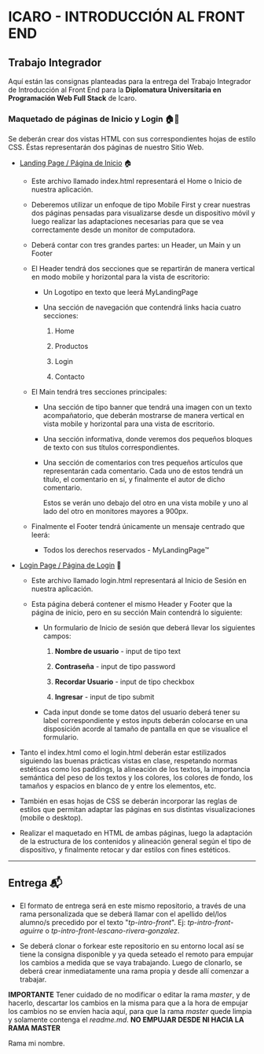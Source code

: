 # ICARO - INTRODUCCIÓN AL FRONT END

## Trabajo Integrador

Aquí están las consignas planteadas para la entrega del Trabajo Integrador de Introducción al Front End para la **Diplomatura Universitaria en Programación Web Full Stack** de Icaro.

### Maquetado de páginas de Inicio y Login 🏠👥

Se deberán crear dos vistas HTML con sus correspondientes hojas de estilo CSS. Éstas representarán dos páginas de nuestro Sitio Web.

- <u>Landing Page / Página de Inicio</u> 🏠
  
  - Este archivo llamado index.html representará el Home o Inicio de nuestra aplicación.
    
  - Deberemos utilizar un enfoque de tipo Mobile First y crear nuestras dos páginas pensadas para visualizarse desde un dispositivo móvil y luego realizar las adaptaciones necesarias para que se vea correctamente desde un monitor de computadora.
    
  - Deberá contar con tres grandes partes: un Header, un Main y un Footer
    
  - El Header tendrá dos secciones que se repartirán de manera vertical en modo mobile y horizontal para la vista de escritorio:
    
    - Un Logotipo en texto que leerá MyLandingPage
      
    - Una sección de navegación que contendrá links hacia cuatro secciones:
      
      1. Home
        
      2. Productos
        
      3. Login
        
      4. Contacto
        
  - El Main tendrá tres secciones principales:
    
    - Una sección de tipo banner que tendrá una imagen con un texto acompañatorio, que deberán mostrarse de manera vertical en vista mobile y horizontal para una vista de escritorio.
      
    - Una sección informativa, donde veremos dos pequeños bloques de texto con sus títulos correspondientes.
      
    - Una sección de comentarios con tres pequeños artículos que representarán cada comentario. Cada uno de estos tendrá un título, el comentario en sí, y finalmente el autor de dicho comentario.
      
      Estos se verán uno debajo del otro en una vista mobile y uno al lado del otro en monitores mayores a 900px.
      
  - Finalmente el Footer tendrá únicamente un mensaje centrado que leerá:
    
    - Todos los derechos reservados - MyLandingPage™
      

- <u>Login Page / Página de Login</u> 👥
  
  - Este archivo llamado login.html representará al Inicio de Sesión en nuestra aplicación.
    
  - Esta página deberá contener el mismo Header y Footer que la página de inicio, pero en su sección Main contendrá lo siguiente:
    
    - Un formulario de Inicio de sesión que deberá llevar los siguientes campos:
      
      1. **Nombre de usuario** - input de tipo text
        
      2. **Contraseña** - input de tipo password
        
      3. **Recordar Usuario** - input de tipo checkbox
        
      4. **Ingresar** - input de tipo submit
        
    - Cada input donde se tome datos del usuario deberá tener su label correspondiente y estos inputs deberán colocarse en una disposición acorde al tamaño de pantalla en que se visualice el formulario.
      
- Tanto el index.html como el login.html deberán estar estilizados siguiendo las buenas prácticas vistas en clase, respetando normas estéticas como los paddings, la alineación de los textos, la importancia semántica del peso de los textos y los colores, los colores de fondo, los tamaños y espacios en blanco de y entre los elementos, etc.
  
- También en esas hojas de CSS se deberán incorporar las reglas de estilos que permitan adaptar las páginas en sus distintas visualizaciones (mobile o desktop).
  
- Realizar el maquetado en HTML de ambas páginas, luego la adaptación de la estructura de los contenidos y alineación general según el tipo de dispositivo, y finalmente retocar y dar estilos con fines estéticos.
  

---

## Entrega 📬

- El formato de entrega será en este mismo repositorio, a través de una rama personalizada que se deberá llamar con el apellido del/los alumno/s precedido por el texto "*tp-intro-front*". Ej: _tp-intro-front-aguirre_ o *tp-intro-front-lescano-rivera-gonzalez*.
  
- Se deberá clonar o forkear este repositorio en su entorno local así se tiene la consigna disponible y ya queda seteado el remoto para empujar los cambios a medida que se vaya trabajando.
  Luego de clonarlo, se deberá crear inmediatamente una rama propia y desde allí comenzar a trabajar.
  

**IMPORTANTE** Tener cuidado de no modificar o editar la rama _master_, y de hacerlo, descartar los cambios en la misma para que a la hora de empujar los cambios no se envíen hacia aquí, para que la rama _master_ quede limpia y solamente contenga el _readme.md_. **NO EMPUJAR DESDE NI HACIA LA RAMA MASTER**

Rama mi nombre.
